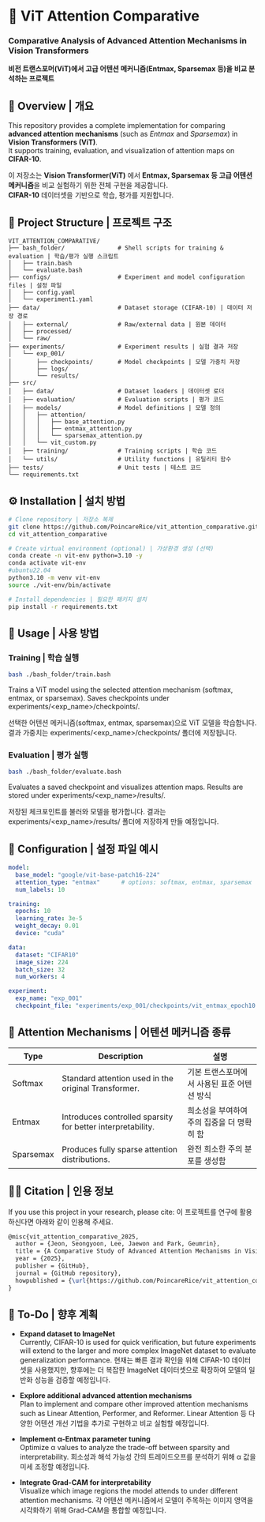 # 🧠 ViT Attention Comparative  
### Comparative Analysis of Advanced Attention Mechanisms in Vision Transformers  
**비전 트랜스포머(ViT)에서 고급 어텐션 메커니즘(Entmax, Sparsemax 등)을 비교 분석하는 프로젝트**

## 📘 Overview | 개요

This repository provides a complete implementation for comparing **advanced attention mechanisms** (such as *Entmax* and *Sparsemax*) in **Vision Transformers (ViT)**.  
It supports training, evaluation, and visualization of attention maps on **CIFAR-10**.

이 저장소는 **Vision Transformer(ViT)** 에서 **Entmax, Sparsemax 등 고급 어텐션 메커니즘**을 비교 실험하기 위한 전체 구현을 제공합니다.  
**CIFAR-10** 데이터셋을 기반으로 학습, 평가를 지원합니다.

## 📂 Project Structure | 프로젝트 구조

```
VIT_ATTENTION_COMPARATIVE/
├── bash_folder/               # Shell scripts for training & evaluation | 학습/평가 실행 스크립트
│   ├── train.bash
│   └── evaluate.bash
├── configs/                   # Experiment and model configuration files | 설정 파일
│   ├── config.yaml
│   └── experiment1.yaml
├── data/                      # Dataset storage (CIFAR-10) | 데이터 저장 경로
│   ├── external/              # Raw/external data | 원본 데이터
│   ├── processed/
│   └── raw/
├── experiments/               # Experiment results | 실험 결과 저장
│   └── exp_001/
│       ├── checkpoints/       # Model checkpoints | 모델 가중치 저장
│       ├── logs/
│       └── results/
├── src/
│   ├── data/                  # Dataset loaders | 데이터셋 로더
│   ├── evaluation/            # Evaluation scripts | 평가 코드
│   ├── models/                # Model definitions | 모델 정의
│   │   ├── attention/
│   │   │   ├── base_attention.py
│   │   │   ├── entmax_attention.py
│   │   │   └── sparsemax_attention.py
│   │   └── vit_custom.py
│   ├── training/              # Training scripts | 학습 코드
│   └── utils/                 # Utility functions | 유틸리티 함수
├── tests/                     # Unit tests | 테스트 코드
└── requirements.txt
```

## ⚙️ Installation | 설치 방법

```bash
# Clone repository | 저장소 복제
git clone https://github.com/PoincareRice/vit_attention_comparative.git
cd vit_attention_comparative

# Create virtual environment (optional) | 가상환경 생성 (선택)
conda create -n vit-env python=3.10 -y
conda activate vit-env
#ubuntu22.04
python3.10 -m venv vit-env
source ./vit-env/bin/activate

# Install dependencies | 필요한 패키지 설치
pip install -r requirements.txt
```

## 🚀 Usage | 사용 방법

### Training | 학습 실행
```bash
bash ./bash_folder/train.bash
```
Trains a ViT model using the selected attention mechanism (softmax, entmax, or sparsemax).
Saves checkpoints under experiments/<exp_name>/checkpoints/.

선택한 어텐션 메커니즘(softmax, entmax, sparsemax)으로 ViT 모델을 학습합니다.
결과 가중치는 experiments/<exp_name>/checkpoints/ 폴더에 저장됩니다.

### Evaluation | 평가 실행
```bash
bash ./bash_folder/evaluate.bash
```
Evaluates a saved checkpoint and visualizes attention maps.
Results are stored under experiments/<exp_name>/results/.

저장된 체크포인트를 불러와 모델을 평가합니다.
결과는 experiments/<exp_name>/results/ 폴더에 저장하게 만들 예정입니다.

## 🧩 Configuration | 설정 파일 예시
```yaml
model:
  base_model: "google/vit-base-patch16-224"
  attention_type: "entmax"      # options: softmax, entmax, sparsemax
  num_labels: 10

training:
  epochs: 10
  learning_rate: 3e-5
  weight_decay: 0.01
  device: "cuda"

data:
  dataset: "CIFAR10"
  image_size: 224
  batch_size: 32
  num_workers: 4

experiment:
  exp_name: "exp_001"
  checkpoint_file: "experiments/exp_001/checkpoints/vit_entmax_epoch10.pth"
```

## 🧠 Attention Mechanisms | 어텐션 메커니즘 종류
| Type | Description | 설명 |
|---|---|---|
| Softmax | Standard attention used in the original Transformer. | 기본 트랜스포머에서 사용된 표준 어텐션 방식 |
| Entmax | Introduces controlled sparsity for better interpretability. | 희소성을 부여하여 주의 집중을 더 명확히 함 |
| Sparsemax	| Produces fully sparse attention distributions. | 완전 희소한 주의 분포를 생성함 |

## 🧑‍💻 Citation | 인용 정보

If you use this project in your research, please cite:
이 프로젝트를 연구에 활용하신다면 아래와 같이 인용해 주세요.
```latex
@misc{vit_attention_comparative_2025,
  author = {Jeon, Seongyoon, Lee, Jaewon and Park, Geumrin},
  title = {A Comparative Study of Advanced Attention Mechanisms in Vision Transformers},
  year = {2025},
  publisher = {GitHub},
  journal = {GitHub repository},
  howpublished = {\url{https://github.com/PoincareRice/vit_attention_comparative.git}}
}
```

## 🧩 To-Do | 향후 계획

- **Expand dataset to ImageNet**  
  Currently, CIFAR-10 is used for quick verification, but future experiments will extend to the larger and more complex ImageNet dataset to evaluate generalization performance.
  현재는 빠른 결과 확인을 위해 CIFAR-10 데이터셋을 사용했지만, 향후에는 더 복잡한 ImageNet 데이터셋으로 확장하여 모델의 일반화 성능을 검증할 예정입니다.

- **Explore additional advanced attention mechanisms**  
  Plan to implement and compare other improved attention mechanisms such as Linear Attention, Performer, and Reformer.
  Linear Attention 등 다양한 어텐션 개선 기법을 추가로 구현하고 비교 실험할 예정입니다.

- **Implement α-Entmax parameter tuning**  
  Optimize α values to analyze the trade-off between sparsity and interpretability.
  희소성과 해석 가능성 간의 트레이드오프를 분석하기 위해 α 값을 미세 조정할 예정입니다.

- **Integrate Grad-CAM for interpretability**  
  Visualize which image regions the model attends to under different attention mechanisms.
  각 어텐션 메커니즘에서 모델이 주목하는 이미지 영역을 시각화하기 위해 Grad-CAM을 통합할 예정입니다.
